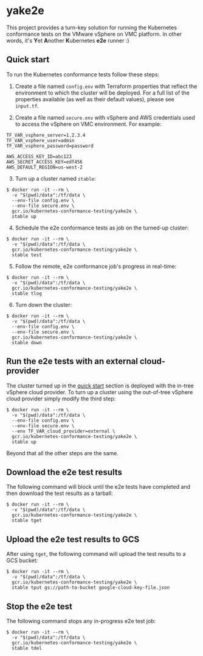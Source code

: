 # yake2e
This project provides a turn-key solution for running the Kubernetes 
conformance tests on the VMware vSphere on VMC platform. In other words,
it's **Y**et **A**nother **K**ubernetes **e2e** runner :)

## Quick start
To run the Kubernetes conformance tests follow these steps:

1. Create a file named `config.env` with Terraform properties that
reflect the environment to which the cluster will be deployed. For a
full list of the properties available (as well as their default values), 
please see `input.tf`.

2. Create a file named `secure.env` with vSphere and AWS credentials
used to access the vSphere on VMC environment. For example:

```
TF_VAR_vsphere_server=1.2.3.4
TF_VAR_vsphere_user=admin
TF_VAR_vsphere_password=password

AWS_ACCESS_KEY_ID=abc123
AWS_SECRET_ACCESS_KEY=edf456
AWS_DEFAULT_REGION=us-west-2
```

3. Turn up a cluster named `stable`:
```shell
$ docker run -it --rm \
  -v "$(pwd)/data":/tf/data \
  --env-file config.env \
  --env-file secure.env \
  gcr.io/kubernetes-conformance-testing/yake2e \
  stable up
```

4. Schedule the e2e conformance tests as job on the turned-up cluster:
```shell
$ docker run -it --rm \
  -v "$(pwd)/data":/tf/data \
  gcr.io/kubernetes-conformance-testing/yake2e \
  stable test
```

5. Follow the remote, e2e conformance job's progress in real-time:
```shell
$ docker run -it --rm \
  -v "$(pwd)/data":/tf/data \
  gcr.io/kubernetes-conformance-testing/yake2e \
  stable tlog
```

6. Turn down the cluster:
```shell
$ docker run -it --rm \
  -v "$(pwd)/data":/tf/data \
  --env-file config.env \
  --env-file secure.env \
  gcr.io/kubernetes-conformance-testing/yake2e \
  stable down
```

## Run the e2e tests with an external cloud-provider
The cluster turned up in the [quick start](#quick-start) section is
deployed with the in-tree vSphere cloud provider. To turn up a cluster
using the out-of-tree vSphere cloud provider simply modify the third
step:

```shell
$ docker run -it --rm \
  -v "$(pwd)/data":/tf/data \
  --env-file config.env \
  --env-file secure.env \
  --env TF_VAR_cloud_provider=external \
  gcr.io/kubernetes-conformance-testing/yake2e \
  stable up
```

Beyond that all the other steps are the same.

## Download the e2e test results
The following command will block until the e2e tests have completed
and then download the test results as a tarball:

```shell
$ docker run -it --rm \
  -v "$(pwd)/data":/tf/data \
  gcr.io/kubernetes-conformance-testing/yake2e \
  stable tget
```

## Upload the e2e test results to GCS
After using `tget`, the following command will upload the test results
to a GCS bucket:

```shell
$ docker run -it --rm \
  -v "$(pwd)/data":/tf/data \
  gcr.io/kubernetes-conformance-testing/yake2e \
  stable tput gs://path-to-bucket google-cloud-key-file.json
```

## Stop the e2e test
The following command stops any in-progress e2e test job:

```shell
$ docker run -it --rm \
  -v "$(pwd)/data":/tf/data \
  gcr.io/kubernetes-conformance-testing/yake2e \
  stable tdel
```
